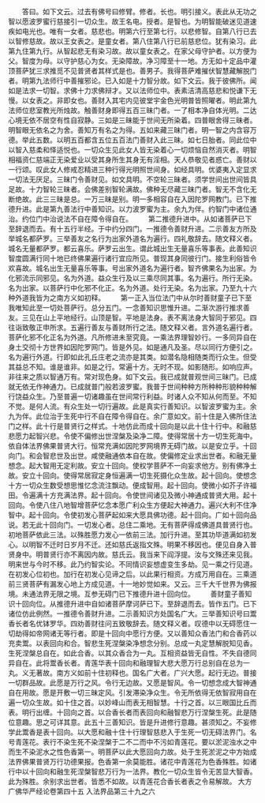 <!-- { "loadSidebar": true } -->
　　答曰。如下文云。过去有佛号曰修臂。修者。长也。明引接义。表此从无功之智以愿波罗蜜行慈接引一切众生。故王名电。授者。是智也。为明智能破迷见道速疾如电光也。唯有一女者。慈悲也。明第六行至第七行。以悲修智。自第八行已去以智修慈故。故以王女表之。是童女者。第八住第八行已前慈悲位。犹有染习。此第九住第九行。从智起悲无有染习故。故以童女表之。在家父母守护者。以方便为父。智度为母。以守护慈心为女。无染障故。净习障至十一地。方无如十定品中灌顶菩萨犹三求推觅不见普贤者其样式是也。善男子。我得菩萨难摧伏智慧藏解脱门者。明第九法师行中善摧邪论。已入如是十力智分故。如下文云。我于彼佛所。闻如是法求一切智。求佛十力求佛辩才。又以法师位中。表素洁清高慈悲和悦谦下无慢。以女表之。非即女也。善财入其宅内见彼堂宇金色光明普皆照曜者。明此第九法师位悲室教光所烛故。触善财身即得五百三昧门者。一了相本净自体光明。二达心境无依不居空有性自寂静。三如是三昧能于世间无所染着。四普眼舍得三昧者。明智眼无依名之为舍。善知万有名之为得。五如来藏三昧门者。明一智之内含容万德。举此五数。以明五百都含五位五百法门善财入此三昧。如七日胎者。同此位中以智入慈柔和怿适悦也。一切众生见此女人皆无染着心一切烦恼自然消灭者。明智相福资仁慈端正无染爱业以受其身所生其身无有淫相。天人恭敬见者惑亡。善财以一行颂。叹此女人修戒忍精进三种行得光明照世间身。如经具明。优婆夷入定显求一切法无厌足。三昧门令善财见。如文具明。不空轮三昧者。须学世间出世间皆具足故。十力智轮三昧者。会佛差别智轮满故。佛种无尽藏三昧门者。智无不含化无断绝故。此三三昧是总。一万三昧是别。明一多相容自在入因陀罗网教门。已下推德升进。此是第九善法行中善知识。以力波罗蜜为主。余九为伴。约智门中诸位通治。约位门中治说法不自在障令得自在。
　　第二推德升进中。从如诸菩萨已下至辞退而去。有十五行半经。于中约分四门。一推德令善财升进。二示善友方所及举城名都萨罗。三举善友之名行为出家外道名为遍行。四礼敬辞去。随文释义者。城名无量都萨罗。都云喜乐。萨罗云出生。谓此城出生无量喜乐等事表。此善知识智度圆满行同十地已终佛果遍行诸行宜应所见。普现其身同彼行门。接生利俗皆令欢喜故。城名出生无量喜乐等事。号出家外道名为遍行者。智齐佛果名为出家。为化邪流示同邪见。名为外道。益众生行及以三乘尽同其事。名为遍行。所行无染。名为出家。以菩萨行中化邪不化正。名为外道。处行无染。名为出家。乃至九十六种外道我皆为之南方义如初释。
　　第一正入当位法门中从尔时善财童子已下至我唯知此至一切处菩萨行。总分五门。一念善知识思惟升进。二渐次游行推求善友。三见在山上平地经行。山顶是智。平地是法身。表不离法身大智同于邪见。四往诣致敬正申所求。五遍行善友与善财所行之法。随文释义者。言外道名遍行者。菩萨化邪不化正名为外道。凡所修进未至究竟。一乘法界理智妙行。一多同异自在身土交彻十方世界如因陀罗网门。皆是外见。如是通凡及圣。尽以同行方便引之。名为遍行外道。行即如此孔丘庄老之流亦是其类。如潜名隐相随类而行众生。但受其益总不知。谁是谁非。如是之行。常遍十方。无时不现。如影随形。如响应声。非往来之质以智通万有。常对现色身。如下文云。我已成就普观世间三昧门。已成就无依无作神通力。已成就普门般若波罗蜜。我普于世间种种方所种种形貌种种解行饶益众生。乃至普遍一切诸趣虽在世间常行利益。时诸人众不知从何而至。不知不觉。是何人流。有众生处一切行遍故。此是真实行善知识。以智波罗蜜为主。余九为伴。此位治于生死中行不自在障令得自在。余广意如文。前十住是入佛所住法门之样。此十行是普贤行之样式。十地仿此而成十回向是以此十住十行中。和融慈悲愿力起智兴悲。令使不偏修出世涅槃及染净二障。使得常居十方一切生死海中。依自体法界佛果普贤大行。恒常充满如因陀罗网境界无碍门故。以是安立乎。十回向门。和会智悲世及出世。咸使融通依本自在故。使偏修定业求出世者。和融无量想念。起大智用无定利故。安立十回向。使权学菩萨不一向妄求他方。别有佛净土故。安立十回向。使得常居寂定身恒遍满一切生死摄化众生故。起十回向。使想念十方一切众生数受想思惟忆念流注飘动。便成智用。起十回向。使微小如芥子许福田。令遍满十方充满法界。起十回向。令使世间诸见及微小神通成普贤大用。起十回向。令使八住八地智增菩萨忆念本愿广利众生方便起大神通力。遍兴大利不住净智中。起十回向。令使初发心菩萨起如来大愿具佛功德。起十回向。广如十回向品说。若无此十回向门。一切发心者。总住二乘地。无有菩萨得成佛道具普贤行也。初地菩萨依此三法。以殊胜愿力发心一依前三法。加行升进。至其功毕道满如初发心。以明智不迁时日岁月不迁。还如慈氏返指文殊。明果不移因也。便见自身入普贤身中。明普贤行亦不离因内故。慈氏云。我当来下阎浮提。汝与文殊还来见我。明来世与今时不移。此乃约智实论。不同情识妄想虚变生多劫。见一乘之行见道。在初发心位初也。加行在初发心见谛之后。以此果行相资。方成万用自在。三乘道前三贤菩萨有漏发心地上方成见道。十一地妙觉如来。又云。三千大千世界为佛报境。未通法界无限之境。互参无碍门已下推德升进十回向位。
　　善财童子善知识十回向位。从推德升进中自如诸菩萨摩诃萨已下。至辞退而去。皆作五门。已下诸位仿此例然。一推德令善财升进。二示善知识方处国名广大。三举善知识号曰鬻香长者名优钵罗华。四劝善财往问五致敬辞去。随文释义者。叹德中以无碍愿住一切劫得如帝网诸无等行者。即是十回向中愿行方便。又以善知众香法门和合香药以充卖鬻。以表回向和合。智悲生死涅槃染净想念分别。总成一丸定慧解脱知见香。生死涅槃总自在。如此合香。以其众香合为一丸。互相资益皆无自性。不失自德同异自在。此将鬻香长者。青莲华表十回向和融理智大悲大愿万行总别自在总为一丸。义无著故。南方义如前十住初释也。国名广大者。广兴大愿。起行无边。普接一切群品故。此愿是万行之风。令行无边故。又愿是智风。令一切想念成大智神通自在用故。愿是开敷一切三昧定风。引发滞染净众生。令无所依得无依智寂用自在遍一切众生故。如十住之首。以妙峰山而表无相智慧。十行之首。以三眼国比丘而表。明行出缠。十回向之首。以合香长者而表回向和融智悲万行涅槃生死。此是随位意趣。思之可详其意。此五十三善知识。皆是升进修行意趣。甚须知之。不妄修学此鬻香是表十回向。以大愿和融十住十行理智慈悲入于生死一切无碍法界门。名号青莲花。表行不染生死不染涅槃于二不二而中不污如青莲花。要以淤泥浊水之中而生不染泥水之性色香第一。明菩萨以此大愿回向力故。处于生死淤泥之中方始成法界佛果普贤万行功德果报。色香第一余莫能胜。诸花中青莲花为色香殊胜。如诸行中以十回向和融生死涅槃智悲万行为一法界。教化一切众生皆令无苦显大智香。此为殊胜。余别求出世者。皆悉不如故。以青莲花合香长者表之令易解故。
大方广佛华严经论卷第四十五
入法界品第三十九之六
